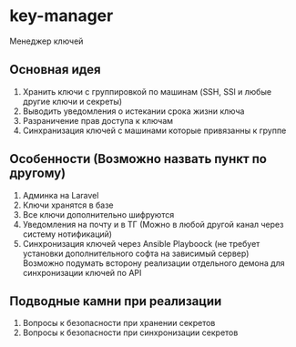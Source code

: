 # key-manager
Менеджер ключей

## Основная идея
1. Хранить ключи с группировкой по машинам (SSH, SSl и любые другие ключи и секреты)
2. Выводить уведомления о  истекании срока жизни ключа
3. Разраничение прав доступа к ключам
4. Синхранизация ключей с машинами которые привязанны к группе

## Особенности (Возможно назвать пункт по другому)
1. Админка на Laravel
2. Ключи хранятся в базе
3. Все ключи дополнительно шифруются
4. Уведомления на почту и в ТГ (Можно в любой другой канал через систему нотификаций)
5. Синхронизация ключей через Ansible Playboock (не требует установки дополнительного софта на зависимый сервер) \
Возможно подумать всторону реализации отдельного демона для синхронизации ключей по API

## Подводные камни при реализации
1. Вопросы к безопасности при хранении секретов
2. Вопросы к безопасности при синхронизации секретов
